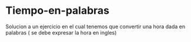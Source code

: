 # Tiempo-en-palabras
Solucion a un ejercicio en el cual tenemos que convertir una hora dada en palabras ( se debe expresar la hora en ingles)
